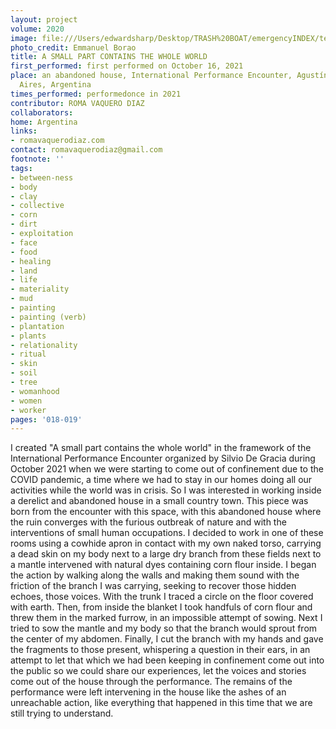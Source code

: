 ```yaml
---
layout: project
volume: 2020
image: file:///Users/edwardsharp/Desktop/TRASH%20BOAT/emergencyINDEX/ten_plus/guts/Links/1663339320697_A_small_part_contains_the_whole_world_Roma_Vaquero_Diaz.tif
photo_credit: Emmanuel Borao
title: A SMALL PART CONTAINS THE WHOLE WORLD
first_performed: first performed on October 16, 2021
place: an abandoned house, International Performance Encounter, Agustín Roca, Buenos
  Aires, Argentina
times_performed: performedonce in 2021
contributor: ROMA VAQUERO DIAZ
collaborators:
home: Argentina
links:
- romavaquerodiaz.com
contact: romavaquerodiaz@gmail.com
footnote: ''
tags:
- between-ness
- body
- clay
- collective
- corn
- dirt
- exploitation
- face
- food
- healing
- land
- life
- materiality
- mud
- painting
- painting (verb)
- plantation
- plants
- relationality
- ritual
- skin
- soil
- tree
- womanhood
- women
- worker
pages: '018-019'
---
```


I created "A small part contains the whole world" in the framework of the International Performance Encounter organized by Silvio De Gracia during October 2021 when we were starting to come out of confinement due to the COVID pandemic, a time where we had to stay in our homes doing all our activities while the world was in crisis. So I was interested in working inside a derelict and abandoned house in a small country town. This piece was born from the encounter with this space, with this abandoned house where the ruin converges with the furious outbreak of nature and with the interventions of small human occupations. I decided to work in one of these rooms using a cowhide apron in contact with my own naked torso, carrying a dead skin on my body next to a large dry branch from these fields next to a mantle intervened with natural dyes containing corn flour inside. I began the action by walking along the walls and making them sound with the friction of the branch I was carrying, seeking to recover those hidden echoes, those voices. With the trunk I traced a circle on the floor covered with earth. Then, from inside the blanket I took handfuls of corn flour and threw them in the marked furrow, in an impossible attempt of sowing. Next I tried to sow the mantle and my body so that the branch would sprout from the center of my abdomen. Finally, I cut the branch with my hands and gave the fragments to those present, whispering a question in their ears, in an attempt to let that which we had been keeping in confinement come out into the public so we could share our experiences, let the voices and stories come out of the house through the performance. The remains of the performance were left intervening in the house like the ashes of an unreachable action, like everything that happened in this time that we are still trying to understand. 
